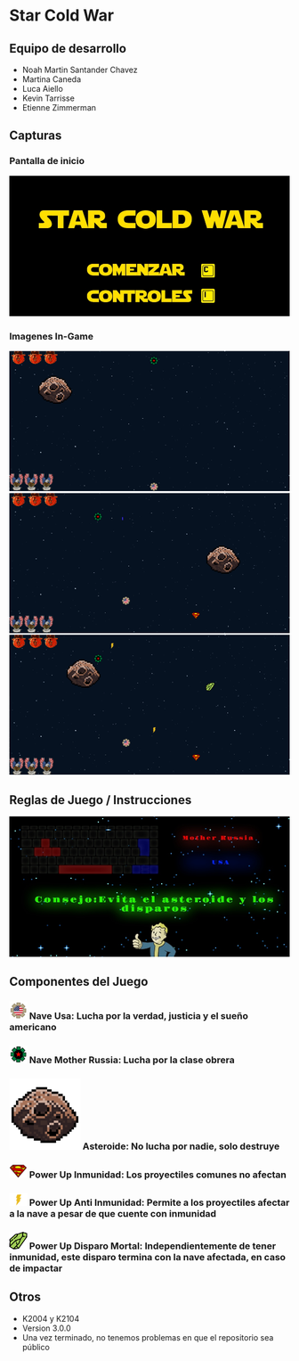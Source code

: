 # Star Cold War

## Equipo de desarrollo

- Noah Martin Santander Chavez
- Martina Caneda
- Luca Aiello
- Kevin Tarrisse
- Etienne Zimmerman

## Capturas
### Pantalla de inicio
![PantallaComienzo](./assets/menu.jpg)

### Imagenes In-Game
![Juego](./assets/screenshots/capturaJuego.PNG)
![JuegoDisparo](./assets/screenshots/capturaJuegoDisparo.PNG)
![JuegoPowerUp](./assets/screenshots/capturaJuegoPowerUps.PNG)

## Reglas de Juego / Instrucciones

![ControlesInstrucciones](./assets/screenshots/controlesInstrucciones.jpg)

## Componentes del Juego

### ![naveUsa](./assets/usa.png) Nave Usa: Lucha por la verdad, justicia y el sueño americano
### ![naveUsa](./assets/motherRussia.png) Nave Mother Russia: Lucha por la clase obrera
### ![asteroide](./assets/asteroide.png) Asteroide: No lucha por nadie, solo destruye
### ![inmunidad](./assets/inmunidad.png) Power Up Inmunidad: Los proyectiles comunes no afectan
### ![antiInmunidad](./assets/antiInmunidad.png) Power Up Anti Inmunidad: Permite a los proyectiles afectar a la nave a pesar de que cuente con inmunidad
### ![disparoMortal](./assets/mortal.png) Power Up Disparo Mortal: Independientemente de tener inmunidad, este disparo termina con la nave afectada, en caso de impactar 


## Otros

- K2004 y K2104
- Version 3.0.0
- Una vez terminado, no tenemos problemas en que el repositorio sea público 
